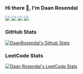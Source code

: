 ### Hi there 👋, I'm Daan Rosendal

[![](https://img.shields.io/badge/resume-lightblue?&style=for-the-badge)](https://daanrosendal.com/resumes/Resume_DaanRosendal.pdf)
[![](https://img.shields.io/badge/linkedin-%230077B5.svg?&style=for-the-badge&logo=linkedin&logoColor=white)](https://www.linkedin.com/in/daanrosendal)
[![](https://img.shields.io/badge/mail-0078D4?style=for-the-badge&logo=microsoft-outlook&logoColor=white)](mailto:daanrosendal@outlook.com)
[![](https://img.shields.io/badge/portfolio-lightblue?&style=for-the-badge)](https://daanrosendal.com/portfolio)

### GitHub Stats
<a href="https://github.com/DaanRosendal?tab=repositories">
  <img title="DaanRosendal's Github Stats" alt="DaanRosendal's Github Stats" src="https://github-readme-stats.vercel.app/api?username=DaanRosendal&theme=dark&show_icons=true&count_private=true&hide_title=true&include_all_commits=true&hide_rank=true&bg_color=00000000&show=reviews,discussions_started,discussions_answered,prs_merged,prs_merged_percentage" />
</a>

### LeetCode Stats
<a href="https://leetcode.com/DaanRosendal">
  <img title="Daan Rosendal's LeetCode Stats" alt="Daan Rosendal's LeetCode Stats" src="https://leetcode.card.workers.dev/?username=DaanRosendal&border=0.5&style=auto&font=Baloo%202&width=498&r=0" />
</a>
